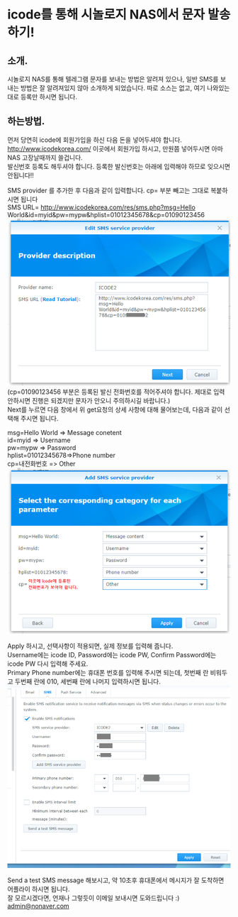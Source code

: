 # icode를 통해 시놀로지 NAS에서 문자 발송하기!     
## 소개.    
시놀로지 NAS를 통해 텔레그램 문자를 보내는 방법은 알려져 있으나, 일반 SMS를 보내는 방법은 잘 알려져있지 않아 소개하게 되었습니다. 따로 소스는 없고, 여기 나와있는대로 등록만 하시면 됩니다.    
## 하는방법.
먼저 당연히 icode에 회원가입을 하신 다음 돈을 넣어두셔야 합니다.    
http://www.icodekorea.com/ 이곳에서 회원가입 하시고, 만원쯤 넣어두시면 아마 NAS 고장날때까지 쓸겁니다.    
발신번호 등록도 해두셔야 합니다. 등록한 발신번호는 아래에 입력해야 하므로 잊으시면 안됩니다!!     
        
SMS provider 를 추가한 후 다음과 같이 입력합니다. cp= 부분 빼고는 그대로 복붙하시면 됩니다    
SMS URL= http://www.icodekorea.com/res/sms.php?msg=Hello World&id=myid&pw=mypw&hplist=01012345678&cp=01090123456    
![메시지0.PNG](https://github.com/wjdgowns77/icode_Synology/blob/master/메시지0.PNG)    
(cp=01090123456 부분은 등록된 발신 전화번호를 적어주셔야 합니다. 제대로 입력 안하시면 진행은 되겠지만 문자가 안오니 주의하시길 바랍니다.)     
Next를 누르면 다음 창에서 위 get요청의 상세 사항에 대해 물어보는데, 다음과 같이 선택해 주시면 됩니다.    
    
msg=Hello World	=> Message conetent    
id=myid		=> Username    
pw=mypw		=> Password    
hplist=01012345678=>Phone number    
cp=내전화번호	=> Other    
![메시지1.PNG](https://github.com/wjdgowns77/icode_Synology/blob/master/메시지1.PNG)    
    
Apply 하시고, 선택사항이 적용되면, 실제 정보를 입력해 줍니다.     
Username에는 icode ID, Password에는 icode PW, Confirm Password에는 icode PW 다시 입력해 주세요.       
Primary Phone number에는 휴대폰 번호를 입력해 주시면 되는데, 첫번째 란 비워두고 두번째 란에 010, 세번째 란에 나머지 입력하시면 됩니다.    
![메시지2.PNG](https://github.com/wjdgowns77/icode_Synology/blob/master/메시지2.PNG)    
    
Send a test SMS message 해보시고, 약 10초후 휴대폰에서 메시지가 잘 도착하면 어플라이 하시면 됩니다.    
잘 모르시겠다면, 언재나 그렇듯이 이메일 보내시면 도와드립니다 :) admin@nonaver.com
